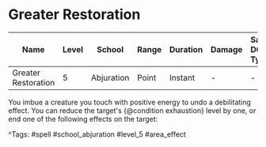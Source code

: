 # Greater Restoration

| Name | Level | School | Range | Duration | Damage | Save DC & Type |
|------|-------|--------|-------|----------|--------|----------------|
| Greater Restoration | 5 | Abjuration | Point | Instant | - | - |

You imbue a creature you touch with positive energy to undo a debilitating effect. You can reduce the target's {@condition exhaustion} level by one, or end one of the following effects on the target:

^Tags: #spell #school_abjuration #level_5 #area_effect